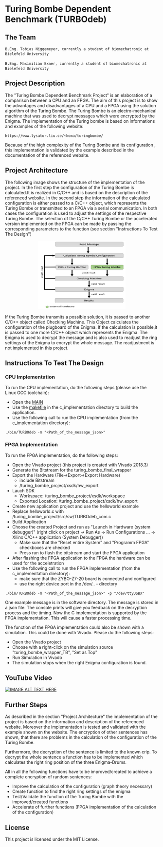 # Turing Bombe Dependent Benchmark (TURBOdeb)

## The Team

    B.Eng. Tobias Niggemeyer, currently a student of biomechatronic at Bielefeld University

    B.Eng. Maximilian Exner, currently a student of biomechatronic at Bielefeld University

## Project Description

The "Turing Bombe Dependent Benchmark Project" is an elaboration of a comparison between a CPU and an FPGA. The aim of this project is to show the advantages and disadvantages of a CPU and
a FPGA using the solution algorithm of the Turing Bombe. The Turing Bombe is an electro-mechanical machine that was used to decrypt messages which were encrypted by the Enigma.
The implementation of the Turing bombe is based on informations and examples of the following website:

    https://www.lysator.liu.se/~koma/turingbombe/

Because of the high complexity of the Turing Bombe and its configuration , this implementation is validated by the example described in the documentation 
of the referenced website.

## Project Architecture

The following image shows the structure of the implementation of the project. In the first step the configuration of the Turing Bombe is calculated.It is realized in C/C++ and is based on the description of the referenced website. In the second step the information of the calculated configuration is either passed to a C/C++ object, which represents the Turing Bombe or transmitted to an FPGA via a serial communication. In both cases the configuration is used to adjust the settings of the respective Turing Bombe. The selection of the C/C++ Turing Bombe or the accelerated version implemented on the FPGA can be made by passing the corresponding parameters to the function (see section "Instructions To Test The Design")

<p align="center">
  <img width="287" height="224" src="https://github.com/max-exner/TURBOdeb/blob/master/README_DEP/TURBOdeb_Architecture.png">
</p>

If the Turing Bombe transmits a possible solution, it is passed to another C/C++ object called Checking Machine. This Object calculates the configuration of the plugboard of the Enigma. If the calculation is possible,it is passed to one more C/C++ object which represents the Enigma. The Enigma is used to decrypt the message and is also used to readjust the ring settings of the Enigma to encrypt the whole message. The readjustment is not implemented in this project.

## Instructions To Test The Design

### CPU Implementation

To run the CPU implementation, do the following steps (please use the Linux GCC toolchain):
* Open the [MAIN](/c_implementation/src/main.cpp) 
* Use the [makefile](/c_implementation/makefile) in the c_implementation directory to build the application.
* Use the following call to run the CPU implementation (from the c_implementation directory):
```
./bin/TURBOdeb -m "<Path_of_the_message_json>"
```

### FPGA Implementation

To run the FPGA implementation, do the following steps:
* Open the Vivado project (this project is created with Vivado 2018.3)
* Generate the Bitstream for the turing_bombe_final_wrapper
* Export the Hardware (File->Export->Export Hardware) 
    * include Bitstream
    * /turing_bombe_project/xsdk/hw_export
* Lauch SDK
    * Workspace: /turing_bombe_project/xsdk/workspace
    * Exported Location: /turing_bombe_project/xsdk/hw_export
* Create new application project and use the helloworld example
* Replace helloworld.c with /turing_bombe_project/src/sw/TURBOdeb_com.c
* Build Application
* Choose the created Project and run as "Launch in Hardware (system debugger)" (right click on project -> Run As -> Run Configurations ... ->  Xilinx C/C++ application (System Debugger))
    * Make sure that the "Reset entire System" and "Programm FPGA" checkboxes are checked
    * Press run to flash the bitstream and start the FPGA application
* After flashing the FPGA application to the FPGA the hardware can be used for the acceletration
* Use the following call to run the FPGA implementation (from the c_implementation directory):
    * make sure that the ZYBO-Z7-20 board is connected and configured 
    * use the right device port in the /dev/.. - directory
```
./bin/TURBOdeb -m "<Path_of_the_message_json>" -p "/dev/ttyUSBX"
```
One example message is in the software directory. The message is stored in a json file.
The console prints will give you feedback on the decryption process and the timing.
Now the C implementation is supported by the FPGA implementation. This will cause a faster processing time.

The function of the FPGA implementation could also be shown with a simulation. This could be done with Vivado. Please do the following steps:

* Open the Vivado project
* Choose with a right-click on the simulation source "turing_bombe_wrapper_TB", "Set as Top"
* Run Simulation in Vivado
* The simulation stops when the right Enigma configuration is found. 

## YouTube Video

[![IMAGE ALT TEXT HERE](http://img.youtube.com/vi/cbkhYxeMfGk/0.jpg)](https://youtu.be/cbkhYxeMfGk)

## Further Steps

As described in the section "Project Architecture" the implementation of the project is based on the information and description of the referenced website.
Moreover the implementation is tested and validated with the example shown on the website. The encryption of other sentences has shown, that there are problems in the calculation of the configuration of the Turing Bombe. 

Furthermore, the decryption of the sentence is limited to the known crip. To decrypt the whole sentence a function has to be implemented which calculates the right ring position of the three Enigma-Drums.

All in all the following functions have to be improved/created to achieve a complete encryption of random sentences:
* Improve the calculation of the configuration (graph theory necessary)
* Create function to find the right ring settings of the enigma
* Test/Validate the function of the Turing Bombe with the improved/created functions
* Accelerate of further functions (FPGA implementation of the calculation of the configuration)

## License

This project is licensed under the MIT License.
